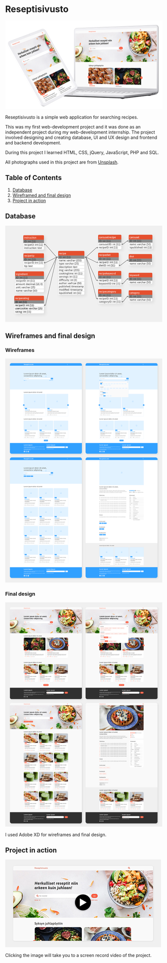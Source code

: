 # Reseptisivusto

![Reseptisivusto](https://github.com/kamuke/Reseptisivusto/blob/main/readmefiles/reseptisivusto_mockup.png)

Reseptisivusto is a simple web application for searching recipes.

This was my first web-development project and it was done as an independent project during my web-development internship. The project involved designing and creating database, UI and UX design and frontend and backend development.

During this project I learned HTML, CSS, jQuery, JavaScript, PHP and SQL.

All photographs used in this project are from [Unsplash](https://unsplash.com/).

## Table of Contents
1. [Database](#database)
2. [Wireframed and final design](#wireframes)
3. [Project in action](#action)

## Database <a name="database"></a>
![Database](https://github.com/kamuke/Reseptisivusto/blob/main/readmefiles/reseptisivusto_database.png)

## Wireframes and final design <a name="wireframes"></a>
### Wireframes
![Wireframe](https://github.com/kamuke/Reseptisivusto/blob/main/readmefiles/reseptisivusto_wireframe.png)

### Final design
![Final design](https://github.com/kamuke/Reseptisivusto/blob/main/readmefiles/reseptisivusto_design.png)

I used Adobe XD for wireframes and final design.

## Project in action <a name="action"></a>

[![Screen record thumbnail](https://github.com/kamuke/Reseptisivusto/blob/main/readmefiles/reseptisivusto_screenrecord_thumbnail.png)](https://youtu.be/xUS4i1TqUMo)

Clicking the image will take you to a screen record video of the project.


